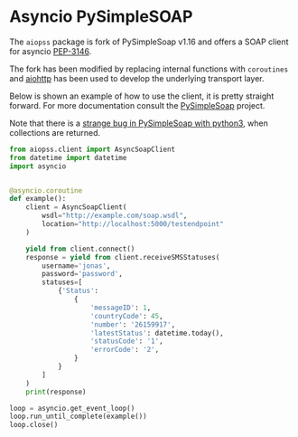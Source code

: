 Asyncio PySimpleSOAP
======================
The `aiopss` package is fork of PySimpleSoap v1.16 and offers a SOAP client
for asyncio [PEP-3146](https://www.python.org/dev/peps/pep-3156).

The fork has been modified by replacing internal functions with `coroutines`
and [aiohttp](http://aiohttp.readthedocs.org/) has been used to develop the
underlying transport layer.

Below is shown an example of how to use the client, it is pretty straight
forward. For more documentation consult the
[PySimpleSoap](https://code.google.com/p/pysimplesoap/) project.

Note that there is a 
[strange bug in PySimpleSoap with python3](https://github.com/pysimplesoap/pysimplesoap/issues/70),
when collections are returned.

```python
from aiopss.client import AsyncSoapClient
from datetime import datetime
import asyncio


@asyncio.coroutine
def example():
    client = AsyncSoapClient(
        wsdl="http://example.com/soap.wsdl",
        location="http://localhost:5000/testendpoint"
    )

    yield from client.connect()
    response = yield from client.receiveSMSStatuses(
        username='jonas',
        password='password',
        statuses=[
            {'Status':
                {
                    'messageID': 1,
                    'countryCode': 45,
                    'number': '26159917',
                    'latestStatus': datetime.today(),
                    'statusCode': '1',
                    'errorCode': '2',
                }
            }
        ]
    )
    print(response)

loop = asyncio.get_event_loop()
loop.run_until_complete(example())
loop.close()
```

